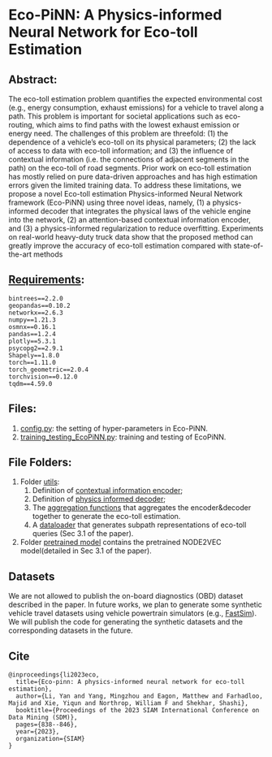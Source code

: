 # Eco-PiNN: A Physics-informed Neural Network for Eco-toll Estimation

## Abstract:

The eco-toll estimation problem quantifies the expected environmental cost (e.g., energy consumption, exhaust emissions) for a vehicle to travel along a path. This problem
is important for societal applications such as eco-routing, which aims to find paths with the lowest exhaust emission or energy need. The challenges of this problem are threefold: 
(1) the dependence of a vehicle’s eco-toll on its physical parameters; (2) the lack of access to data with eco-toll
information; and (3) the influence of contextual information (i.e. the connections of adjacent segments in the path) on the eco-toll of road segments. 
Prior work on eco-toll estimation has mostly relied on pure data-driven approaches and has high estimation errors given the limited training data. 
To address these limitations, we propose a novel Eco-toll estimation Physics-informed Neural Network framework (Eco-PiNN) using three novel ideas, namely, (1) a physics-informed decoder that integrates the physical laws of the vehicle engine into the network, (2) an attention-based contextual information encoder, and (3) a physics-informed regularization to reduce overfitting. Experiments on real-world
heavy-duty truck data show that the proposed method can greatly improve the accuracy of eco-toll estimation compared with state-of-the-art methods

## [Requirements](https://github.com/yang-mingzhou/Eco-PiNN/blob/main/requirements.txt):
```
bintrees==2.2.0
geopandas==0.10.2
networkx==2.6.3
numpy==1.21.3
osmnx==0.16.1
pandas==1.2.4
plotly==5.3.1
psycopg2==2.9.1
Shapely==1.8.0
torch==1.11.0
torch_geometric==2.0.4
torchvision==0.12.0
tqdm==4.59.0
```
## Files:
1. [config.py](https://github.com/yang-mingzhou/Eco-PiNN/blob/main/config.py): the setting of hyper-parameters in Eco-PiNN.
2. [training_testing_EcoPiNN.py](https://github.com/yang-mingzhou/Eco-PiNN/blob/main/training_testing_EcoPiNN.py): training and testing of EcoPiNN.


## File Folders:

1. Folder [utils](https://github.com/yang-mingzhou/Eco-PiNN/tree/main/utils):
   1. Definition of [contextual information encoder](https://github.com/yang-mingzhou/Eco-PiNN/blob/main/utils/ciEncoder.py);
   2. Definition of [physics informed decoder](https://github.com/yang-mingzhou/Eco-PiNN/blob/main/utils/piDecoder.py);
   3. The [aggregation functions](https://github.com/yang-mingzhou/Eco-PiNN/blob/main/utils/funcs.py) that aggregates the encoder&decoder together to generate the eco-toll estimation.
   4. A [dataloader](https://github.com/yang-mingzhou/Eco-PiNN/blob/main/utils/obdDataLoader.py) that generates subpath representations of eco-toll queries (Sec 3.1 of the paper). 
2. Folder [pretrained model](https://github.com/yang-mingzhou/Eco-PiNN/tree/main/pretained%20model) contains the pretrained NODE2VEC model(detailed in Sec 3.1 of the paper).
   
   
## Datasets
We are not allowed to publish the on-board diagnostics (OBD) dataset described in the paper. 
In future works, we plan to generate some synthetic vehicle travel datasets using vehicle powertrain simulators 
(e.g., [FastSim](https://www.nrel.gov/transportation/fastsim.html#:~:text=The%20Future%20Automotive%20Systems%20Technology,%2C%20cost%2C%20and%20battery%20life.)).
We will publish the code for generating the synthetic datasets and the corresponding datasets in the future.

Cite
-----
```
@inproceedings{li2023eco,
  title={Eco-pinn: A physics-informed neural network for eco-toll estimation},
  author={Li, Yan and Yang, Mingzhou and Eagon, Matthew and Farhadloo, Majid and Xie, Yiqun and Northrop, William F and Shekhar, Shashi},
  booktitle={Proceedings of the 2023 SIAM International Conference on Data Mining (SDM)},
  pages={838--846},
  year={2023},
  organization={SIAM}
}
```